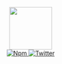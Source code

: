<div id="header" align="center">
  <img src="https://i.ibb.co/W5GJzzG/ezgif-4-1c34fcefff.gif" width="100"/>
  <div id="badges">
  <a href="[your-linkedin-URL](https://www.npmjs.com/~iarth)">
    <img src="https://img.shields.io/badge/npm-black?style=for-the-badge&logo=npm&logoColor=white" alt="Npm"/>
  </a>
  <a href="https://twitter.com/onlyarth">
    <img src="https://img.shields.io/badge/Twitter-blue?style=for-the-badge&logo=twitter&logoColor=white" alt="Twitter"/>
  </a>
</div>
</div>
